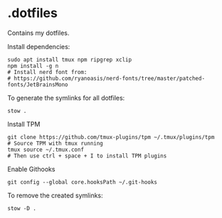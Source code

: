 # .dotfiles
Contains my dotfiles. 

Install dependencies:
```
sudo apt install tmux npm ripgrep xclip
npm install -g n
# Install nerd font from:
# https://github.com/ryanoasis/nerd-fonts/tree/master/patched-fonts/JetBrainsMono
```

To generate the symlinks for all dotfiles:
```
stow .
```

Install TPM
```
git clone https://github.com/tmux-plugins/tpm ~/.tmux/plugins/tpm
# Source TPM with tmux running
tmux source ~/.tmux.conf
# Then use ctrl + space + I to install TPM plugins
```

Enable Githooks
```
git config --global core.hooksPath ~/.git-hooks
```

To remove the created symlinks:
```
stow -D .
```
